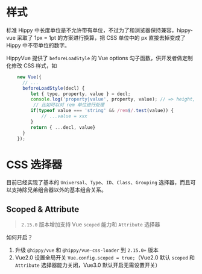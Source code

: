 # 样式

标准 Hippy 中长度单位是不允许带有单位，不过为了和浏览器保持兼容，hippy-vue 采取了 1px = 1pt 的方案进行换算，把 CSS 单位中的 px 直接去掉变成了 Hippy 中不带单位的数字。

HippyVue 提供了 `beforeLoadStyle` 的 Vue options 勾子函数，供开发者做定制化修改 CSS 样式，如

```js
    new Vue({
      // ...
      beforeLoadStyle(decl) {
         let { type, property, value } = decl;
         console.log('property|value', property, value); // => height, 1rem
          // 比如可以对 rem 单位进行处理
         if(typeof value === 'string' && /rem$/.test(value)) {
             // ...value = xxx
         } 
         return { ...decl, value}
      }
    });
```

# CSS 选择器

目前已经实现了基本的 `Universal`、`Type`、`ID`、`Class`、`Grouping` 选择器，而且可以支持除兄弟组合器以外的基本组合关系。

## Scoped & Attribute

> `2.15.0` 版本增加支持 Vue `scoped` 能力和 `Attribute` 选择器

如何开启？

1. 升级 `@hippy/vue` 和 `@hippy/vue-css-loader` 到 `2.15.0+` 版本
2. Vue2.0 设置全局开关 `Vue.config.scoped = true;`（Vue2.0 默认 `scoped` 和 `Attribute` 选择器能力关闭，Vue3.0 默认开启无需设置开关）




